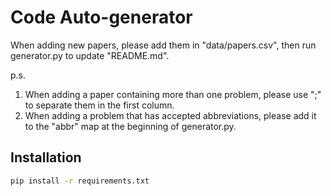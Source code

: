 # Code Auto-generator

When adding new papers, please add them in "data/papers.csv", then run generator.py to update "README.md".

p.s.
1. When adding a paper containing more than one problem, please use ";" to separate them in the first column.
2. When adding a problem that has accepted abbreviations, please add it to the "abbr" map at the beginning of generator.py.

## Installation

```bash
pip install -r requirements.txt
```
